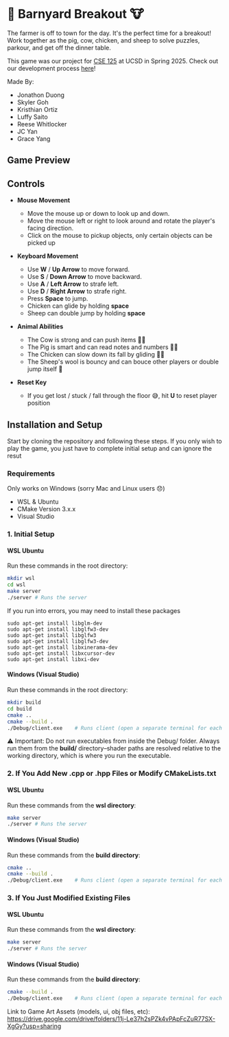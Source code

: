 # 🐷 Barnyard Breakout 🐮

The farmer is off to town for the day. It's the perfect time for a breakout! Work together as the pig, cow, chicken, and sheep to solve puzzles, parkour, and get off the dinner table.

This game was our project for [CSE 125](https://cse125.ucsd.edu/) at UCSD in Spring 2025. Check out our development process [here](https://luck-bird-6c2.notion.site/CSE-125-SP25-Group-2-1cb063108a72803098f4cc812307c0e7)!

Made By:

- Jonathon Duong
- Skyler Goh
- Kristhian Ortiz
- Luffy Saito
- Reese Whitlocker
- JC Yan
- Grace Yang

## Game Preview

## Controls

- **Mouse Movement**

  - Move the mouse up or down to look up and down.
  - Move the mouse left or right to look around and rotate the player's facing direction.
  - Click on the mouse to pickup objects, only certain objects can be picked up

- **Keyboard Movement**

  - Use **W** / **Up Arrow** to move forward.
  - Use **S** / **Down Arrow** to move backward.
  - Use **A** / **Left Arrow** to strafe left.
  - Use **D** / **Right Arrow** to strafe right.
  - Press **Space** to jump.
  - Chicken can glide by holding **space**
  - Sheep can double jump by holding **space**

- **Animal Abilities**

  - The Cow is strong and can push items 💪🐮
  - The Pig is smart and can read notes and numbers 📖🐖
  - The Chicken can slow down its fall by gliding 🪽🐤
  - The Sheep's wool is bouncy and can bouce other players or double jump itself 🐑

- **Reset Key**
  - If you get lost / stuck / fall through the floor 😅, hit **U** to reset player position

## Installation and Setup

Start by cloning the repository and following these steps. If you only wish to play the game, you just have to complete initial setup and can ignore the resut

### Requirements

Only works on Windows (sorry Mac and Linux users 😞)

- WSL & Ubuntu
- CMake Version 3.x.x
- Visual Studio

### 1. Initial Setup

#### WSL Ubuntu

Run these commands in the root directory:

```bash
mkdir wsl
cd wsl
make server
./server # Runs the server
```

If you run into errors, you may need to install these packages

```
sudo apt-get install libglm-dev
sudo apt-get install libglfw3-dev
sudo apt-get install libglfw3
sudo apt-get install libglfw3-dev
sudo apt-get install libxinerama-dev
sudo apt-get install libxcursor-dev
sudo apt-get install libxi-dev
```

#### Windows (Visual Studio)

Run these commands in the root directory:

```bash
mkdir build
cd build
cmake ..
cmake --build .
./Debug/client.exe    # Runs client (open a separate terminal for each client)
```

⚠️ Important: Do not run executables from inside the Debug/ folder. Always run them from the **build/** directory–shader paths are resolved relative to the working directory, which is where you run the executable.

### 2. If You Add New .cpp or .hpp Files or Modify CMakeLists.txt

#### WSL Ubuntu

Run these commands from the **wsl directory**:

```bash
make server
./server # Runs the server
```

#### Windows (Visual Studio)

Run these commands from the **build directory**:

```bash
cmake ..
cmake --build .
./Debug/client.exe    # Runs client (open a separate terminal for each client)
```

### 3. If You Just Modified Existing Files

#### WSL Ubuntu

Run these commands from the **wsl directory**:

```bash
make server
./server # Runs the server
```

#### Windows (Visual Studio)

Run these commands from the **build directory**:

```bash
cmake --build .
./Debug/client.exe    # Runs client (open a separate terminal for each client)
```

Link to Game Art Assets (models, ui, obj files, etc):  
https://drive.google.com/drive/folders/11j-Le37h2sPZk4vPApFcZuR77SX-XgGy?usp=sharing
